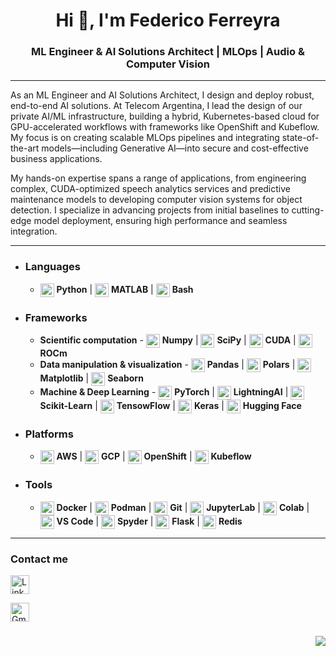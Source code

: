 <h1 align="center">Hi 👋, I'm Federico Ferreyra </h1>
<h3 align="center">ML Engineer & AI Solutions Architect | MLOps | Audio & Computer Vision
</h3>

---

As an ML Engineer and AI Solutions Architect, I design and deploy robust, end-to-end AI solutions. At Telecom Argentina, I lead the design of our private AI/ML infrastructure, building a hybrid, Kubernetes-based cloud for GPU-accelerated workflows with frameworks like OpenShift and Kubeflow. My focus is on creating scalable MLOps pipelines and integrating state-of-the-art models—including Generative AI—into secure and cost-effective business applications.

My hands-on expertise spans a range of applications, from engineering complex, CUDA-optimized speech analytics services and predictive maintenance models to developing computer vision systems for object detection. I specialize in advancing projects from initial baselines to cutting-edge model deployment, ensuring high performance and seamless integration.

---

- <h3 align="left"> Languages</h3> 

  - <img align="center" alt="Python" width="22px" src="https://media.licdn.com/dms/image/v2/D4D0BAQEagq8DmkCozA/company-logo_200_200/company-logo_200_200/0/1689937863669/learn_python_programming_logo?e=1762992000&v=beta&t=8uQSorvNs1VKh2uUkpuAgI2wKJX1l2ZUWlAjHeYXVJI" />  **Python** | <img align="center" alt="MATLAB" width="22px" src="https://upload.wikimedia.org/wikipedia/commons/2/21/Matlab_Logo.png" />  **MATLAB** | <img align="center" alt="Bash" width="22px" src="https://imgs.search.brave.com/QzK9M4F3TkAV8BdxNAvdBDENcNDsCKqmPy4RMQMGybs/rs:fit:300:300:1/g:ce/aHR0cHM6Ly9rZWVz/dGFsa3N0ZWNoLmNv/bS93cC1jb250ZW50/L3VwbG9hZHMvMjAx/OS8wOC9iYXNoLWxv/Z28tMzAweDMwMC5w/bmc"/> **Bash**
  
- <h3 align="left"> Frameworks</h3> 

  - **Scientific computation** - <img align="center" alt="Numpy" width="22px" src="https://cdn.worldvectorlogo.com/logos/numpy.svg" />  **Numpy** | <img align="center" alt="SciPy" width="22px" src="https://upload.wikimedia.org/wikipedia/commons/b/b2/SCIPY_2.svg" />  **SciPy** | <img align="center" alt="CUDA" width="22px" src="https://logodix.com/logo/2008012.png" /> **CUDA** | <img align="center" alt="ROCm" width="22px" src="https://imgs.search.brave.com/sE60syeRAxr3Bm7vFTGvCgrkR777Fd29s2wiumwc4gU/rs:fit:860:0:0:0/g:ce/aHR0cHM6Ly91cGxv/YWQud2lraW1lZGlh/Lm9yZy93aWtpcGVk/aWEvY29tbW9ucy83/LzdiL1JPQ21fbG9n/by5wbmc" /> **ROCm**
  - **Data manipulation & visualization** - <img align="center" alt="Pandas" width="22px" src="https://upload.wikimedia.org/wikipedia/commons/2/22/Pandas_mark.svg" />  **Pandas** | <img align="center" alt="Polars" width="22px" src="https://media.licdn.com/dms/image/v2/D4E0BAQFWkJVXxZJNlg/company-logo_200_200/company-logo_200_200/0/1709818472778/pola_rs_logo?e=1762992000&v=beta&t=KYQbwZry7uSh1y0XDUyeUXuBpAVgvipdHbCD4amQ6kQ" />  **Polars** | <img align="center" alt="Matplotlib" width="22px" src="https://upload.wikimedia.org/wikipedia/commons/8/84/Matplotlib_icon.svg" /> **Matplotlib** | <img align="center" alt="Matplotlib" width="22px" src="https://user-images.githubusercontent.com/315810/92161415-9e357100-edfe-11ea-917d-f9e33fd60741.png" />  **Seaborn**
  - **Machine & Deep Learning** - <img align="center" alt="PyTorch" width="22px" src="https://upload.wikimedia.org/wikipedia/commons/1/10/PyTorch_logo_icon.svg" />  **PyTorch** | <img align="center" alt="Lightning" width="22px" src="https://media.licdn.com/dms/image/v2/D4E0BAQGrZH40MJLAaw/company-logo_200_200/company-logo_200_200/0/1702484831807/pytorch_lightning_logo?e=1762992000&v=beta&t=oZK5OyG9CmNHCzUgKVcPoxuy1vMHSBxxkMlAztV9sSc" />  **LightningAI** | <img align="center" alt="Scikit-Learn" width="22px" src="https://upload.wikimedia.org/wikipedia/commons/0/05/Scikit_learn_logo_small.svg" />  **Scikit-Learn** | <img align="center" alt="TensorFlow" width="22px" src="https://upload.wikimedia.org/wikipedia/commons/2/2d/Tensorflow_logo.svg" />  **TensowFlow** | <img align="center" alt="Keras" width="22px" src="https://upload.wikimedia.org/wikipedia/commons/a/ae/Keras_logo.svg" />  **Keras** | <img align="center" alt="HuggingFace" width="22px" src="https://huggingface.co/front/assets/huggingface_logo-noborder.svg" />  **Hugging Face**

- <h3 align="left"> Platforms</h3> 

  - <img align="center" alt="AWS" width="22px" src="https://media.licdn.com/dms/image/v2/D4E0BAQFqdm1TZ-RZKQ/company-logo_200_200/B4EZgOay6gHEAQ-/0/1752588562343/amazon_web_services_logo?e=1762992000&v=beta&t=FwzCOasqOM2wcwyTcDqw4xj8XgLqSeZXLpWUScOEcWw"/>  **AWS** | <img align="center" alt="GCP" width="22px" src=""/>  **GCP** | <img align="center" alt="OpenShift" width="22px" src="https://media.licdn.com/dms/image/v2/C4E0BAQEto-TydTTIfQ/company-logo_200_200/company-logo_200_200/0/1630583759577/red_hat_logo?e=1762992000&v=beta&t=yiBZqWnQ817T4DDEn5gFtOFtC6v3udOc-Akl4t7MY88"/>  **OpenShift** | <img align="center" alt="Kubeflow" width="22px" src="https://media.licdn.com/dms/image/v2/C560BAQGApuyfQoepeQ/company-logo_200_200/company-logo_200_200/0/1630589304000?e=1762992000&v=beta&t=3_0CNlRvh_IJEeamb44UfLD8_2xPcVb5VON5xnsQRxE"/>  **Kubeflow**
  
- <h3 align="left"> Tools</h3> 

  - <img align="center" alt="Docker" width="22px" src="https://media.licdn.com/dms/image/v2/D4E0BAQFWt4Tl53wjZQ/company-logo_200_200/company-logo_200_200/0/1705960989383/docker_logo?e=1762992000&v=beta&t=-YdmHFH71v_Mae_wD6tlhYLgP12diPY8JBbQ3turET4"/>  **Docker** | <img align="center" alt="Podman" width="22px" src="https://podman.io/logos/optimized/podman-3-logo-266w-253h.webp" /> **Podman** | <img align="center" alt="Git" width="22px" src="https://git-scm.com/images/logos/downloads/Git-Icon-1788C.png" /> **Git** | <img align="center" alt="Jupyter" width="22px" src="https://jupyter.org/assets/homepage/main-logo.svg"/> **JupyterLab** | <img align="center" alt="Colab" width="22px" src="https://avatars.githubusercontent.com/u/38081706?v=4" /> **Colab**  | <img align="center" alt="VS Code" width="22px" src="https://upload.wikimedia.org/wikipedia/commons/9/9a/Visual_Studio_Code_1.35_icon.svg"/>  **VS Code** | <img align="center" alt="Spyder" width="22px" src="https://spyder-ide.github.io/lektor-icon/static/images/spyder-logo.svg"/>  **Spyder** | <img align="center" alt="Docker" width="22px" src="https://imgs.search.brave.com/uNg3bQhMDmi2X8SA0oU0U0wF9XqLnTKejaNJxpMMDo0/rs:fit:200:200:1/g:ce/aHR0cHM6Ly9oYWNr/ci5pby90dXRvcmlh/bHMvbGVhcm4tZmxh/c2svbG9nby9sb2dv/LWZsYXNrP3Zlcj0x/NTI3NTYxMDIw" /> **Flask** | <img align="center" alt="Docker" width="22px" src="https://imgs.search.brave.com/EaqybBssQ_nH7DtKxvblG1ZoUqiEybyHu-Yl-OdxORM/rs:fit:800:600:1/g:ce/aHR0cHM6Ly9jZG4u/ZnJlZWJpZXN1cHBs/eS5jb20vbG9nb3Mv/dGh1bWJzLzJ4L3Jl/ZGlzLWxvZ28ucG5n" /> **Redis**

---

<h3 align="left">Contact me</h3>
<p align="left">
<a href="https://www.linkedin.com/in/federico-ferreyra/" target="blank"><img align="center" src="https://raw.githubusercontent.com/rahuldkjain/github-profile-readme-generator/master/src/images/icons/Social/linked-in-alt.svg" alt="LinkedIn" height="30" width="30" /></a>  
<p align="left">
<a href="mailto:federicoferreyra65@gmail.com" target="blank"><img align="center" src="https://www.google.com/gmail/about/static-2.0/images/logo-gmail.png?fingerprint=c2eaf4aae389c3f885e97081bb197b97" alt="Gmail" height="30" width="30" /></a>
<h3 align="right"> 
  
  ![](https://komarev.com/ghpvc/?username=federico-ferreyra)  </h3>
